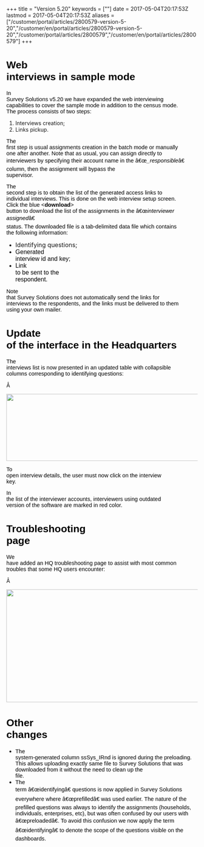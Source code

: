 ﻿+++
title = "Version 5.20"
keywords = [""]
date = 2017-05-04T20:17:53Z
lastmod = 2017-05-04T20:17:53Z
aliases = ["/customer/portal/articles/2800579-version-5-20","/customer/en/portal/articles/2800579-version-5-20","/customer/portal/articles/2800579","/customer/en/portal/articles/2800579"]
+++

<span id="docs-internal-guid-281e743c-d51d-c9e1-4aaf-adebd52c3239"><span style="font-size: 20pt; font-family: Arial; color: rgb(0, 0, 0); background-color: transparent; vertical-align: baseline; white-space: pre-wrap;">Web interviews in sample mode</span></span>
======================================================================================================================================================================================================================================================================

<span id="docs-internal-guid-281e743c-d51d-c9e1-4aaf-adebd52c3239"><span
style="font-size: 11pt; font-family: Arial; color: rgb(0, 0, 0); background-color: transparent; vertical-align: baseline; white-space: pre-wrap;">In
Survey Solutions v5.20 we have expanded the web interviewing
capabilities to cover the sample mode in addition to the census mode.
The process consists of two steps:</span></span>

1.  Interviews creation;
2.  Links pickup.

<span id="docs-internal-guid-281e743c-d51d-c9e1-4aaf-adebd52c3239"><span
style="font-size: 11pt; font-family: Arial; color: rgb(0, 0, 0); background-color: transparent; vertical-align: baseline; white-space: pre-wrap;">The
first step is usual assignments creation in the batch mode or manually
one after another. Note that as usual, you can assign directly to
interviewers by specifying their account name in the â€œ</span><span
style="font-size: 11pt; font-family: Arial; color: rgb(0, 0, 0); background-color: transparent; font-style: italic; vertical-align: baseline; white-space: pre-wrap;">\_responsible</span><span
style="font-size: 11pt; font-family: Arial; color: rgb(0, 0, 0); background-color: transparent; vertical-align: baseline; white-space: pre-wrap;">â€
column, then the assignment will bypass the supervisor.</span></span>

<span id="docs-internal-guid-281e743c-d51d-c9e1-4aaf-adebd52c3239"><span
style="font-size: 11pt; font-family: Arial; color: rgb(0, 0, 0); background-color: transparent; vertical-align: baseline; white-space: pre-wrap;">The
second step is to obtain the list of the generated access links to
individual interviews. This is done on the web interview setup screen.
Click the blue &lt;</span><span
style="font-size: 11pt; font-family: Arial; color: rgb(0, 0, 0); background-color: transparent; font-weight: 700; vertical-align: baseline; white-space: pre-wrap;">download</span><span
style="font-size: 11pt; font-family: Arial; color: rgb(0, 0, 0); background-color: transparent; vertical-align: baseline; white-space: pre-wrap;">&gt;
button to download the list of the assignments in the â€œ</span><span
style="font-size: 11pt; font-family: Arial; color: rgb(0, 0, 0); background-color: transparent; font-style: italic; vertical-align: baseline; white-space: pre-wrap;">interviewer
assigned</span><span
style="font-size: 11pt; font-family: Arial; color: rgb(0, 0, 0); background-color: transparent; vertical-align: baseline; white-space: pre-wrap;">â€
status. The downloaded file is a tab-delimited data file which contains
the following information:</span></span>

-   <span style="font-size:16px;">Identifying questions;</span>
-   <span style="font-size:16px;"><span
    style="font-family: Arial; color: rgb(0, 0, 0); background-color: transparent; vertical-align: baseline; white-space: pre-wrap;"><span
    style="background-color: transparent; vertical-align: baseline; white-space: pre-wrap;"><span
    style="background-color: transparent; vertical-align: baseline; white-space: pre-wrap;">Generated
    interview id and key;</span></span></span></span>
-   <span style="font-size:16px;"><span
    style="font-family: Arial; color: rgb(0, 0, 0); background-color: transparent; vertical-align: baseline; white-space: pre-wrap;"><span
    style="background-color: transparent; vertical-align: baseline; white-space: pre-wrap;"><span
    id="docs-internal-guid-281e743c-d51d-c9e1-4aaf-adebd52c3239"><span
    style="background-color: transparent; vertical-align: baseline; white-space: pre-wrap;"><span
    id="docs-internal-guid-281e743c-d51d-c9e1-4aaf-adebd52c3239"><span
    style="background-color: transparent; vertical-align: baseline; white-space: pre-wrap;">Link
    to be sent to the
    respondent.</span></span></span></span></span></span></span>

<span id="docs-internal-guid-281e743c-d51d-c9e1-4aaf-adebd52c3239"><span
style="font-size: 11pt; font-family: Arial; color: rgb(0, 0, 0); background-color: transparent; vertical-align: baseline; white-space: pre-wrap;">Note
that Survey Solutions does not automatically send the links for
interviews to the respondents, and the links must be delivered to them
using your own mailer. </span></span>

<span id="docs-internal-guid-281e743c-d520-0ae2-a0a2-9700769caded"><span style="font-size: 20pt; font-family: Arial; color: rgb(0, 0, 0); background-color: transparent; vertical-align: baseline; white-space: pre-wrap;">Update of the interface in the Headquarters</span></span>
====================================================================================================================================================================================================================================================================================

<span id="docs-internal-guid-281e743c-d520-0ae2-a0a2-9700769caded"><span
style="font-size: 11pt; font-family: Arial; color: rgb(0, 0, 0); background-color: transparent; vertical-align: baseline; white-space: pre-wrap;">The
interviews list is now presented in an updated table with collapsible
columns corresponding to identifying questions:</span></span>

Â 

<span id="docs-internal-guid-281e743c-d520-0ae2-a0a2-9700769caded"><span
style="font-size: 11pt; font-family: Arial; color: rgb(0, 0, 0); background-color: transparent; vertical-align: baseline; white-space: pre-wrap;"><img src="https://lh3.googleusercontent.com/EW2kMc-ZbDbNCKuVgxTjRwo-evr4ITCu3pSrCSMOKLU2kH3RLdkSBPZBEnWNEWwqyB7apSgXdkl_3bddyXGAF9SgafzvGw-IaY3RVanAuMQQGa5GpeCLh1olCoOQxH-iYcrTBDHK" width="624" height="176" /></span></span>

<span id="docs-internal-guid-281e743c-d520-0ae2-a0a2-9700769caded"><span
style="font-size: 11pt; font-family: Arial; color: rgb(0, 0, 0); background-color: transparent; vertical-align: baseline; white-space: pre-wrap;">To
open interview details, the user must now click on the interview
key.</span></span>

<span id="docs-internal-guid-281e743c-d520-0ae2-a0a2-9700769caded"><span
style="font-size: 11pt; font-family: Arial; color: rgb(0, 0, 0); background-color: transparent; vertical-align: baseline; white-space: pre-wrap;">In
the list of the interviewer accounts, interviewers using outdated
version of the software are marked in red color.</span></span>

<span id="docs-internal-guid-281e743c-d520-0ae2-a0a2-9700769caded"><span style="font-size: 20pt; font-family: Arial; color: rgb(0, 0, 0); background-color: transparent; vertical-align: baseline; white-space: pre-wrap;">Troubleshooting page</span></span>
=============================================================================================================================================================================================================================================================

<span id="docs-internal-guid-281e743c-d520-0ae2-a0a2-9700769caded"><span
style="font-size: 11pt; font-family: Arial; color: rgb(0, 0, 0); background-color: transparent; vertical-align: baseline; white-space: pre-wrap;">We
have added an HQ troubleshooting page to assist with most common
troubles that some HQ users encounter:</span></span>

Â 

<span id="docs-internal-guid-281e743c-d520-0ae2-a0a2-9700769caded"><span
style="font-size: 11pt; font-family: Arial; color: rgb(0, 0, 0); background-color: transparent; vertical-align: baseline; white-space: pre-wrap;"><img src="https://lh4.googleusercontent.com/yKaNasOxrmsSQjCzgNyegCnCd-Cn3kdOL9XZIwTDLOpbHBSE6rj3-k-mVaols3cQrGthEewXoAPVBfRlg17lkZ_JvpCpaY_KFrQE0Br3IzfsWd54-NqHEAaDdvNGaOeMnr1kkFwb" width="624" height="296" /></span></span>

<span id="docs-internal-guid-281e743c-d520-0ae2-a0a2-9700769caded"><span style="font-size: 20pt; font-family: Arial; color: rgb(0, 0, 0); background-color: transparent; vertical-align: baseline; white-space: pre-wrap;">Other changes</span></span>
======================================================================================================================================================================================================================================================

-   <span
    id="docs-internal-guid-281e743c-d520-0ae2-a0a2-9700769caded"><span
    style="font-size: 11pt; font-family: Arial; color: rgb(0, 0, 0); background-color: transparent; vertical-align: baseline; white-space: pre-wrap;">The
    system-generated column ssSys\_IRnd is ignored during the
    preloading. This allows uploading exactly same file to Survey
    Solutions that was downloaded from it without the need to clean up
    the file.</span></span>
-   <span
    id="docs-internal-guid-281e743c-d520-0ae2-a0a2-9700769caded"><span
    style="font-size: 11pt; font-family: Arial; color: rgb(0, 0, 0); background-color: transparent; vertical-align: baseline; white-space: pre-wrap;">The
    term â€œidentifyingâ€ questions is now applied in Survey Solutions
    everywhere where â€œprefilledâ€ was used earlier. The nature of the
    prefilled questions was always to identify the assignments
    (households, individuals, enterprises, etc), but was often confused
    by our users with â€œpreloadedâ€. To avoid this confusion we now apply
    the term â€œidentifyingâ€ to denote the scope of the questions visible
    on the dashboards.</span></span>
